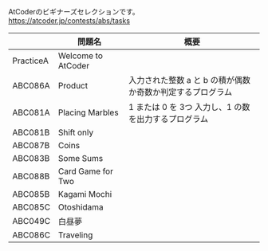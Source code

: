 AtCoderのビギナーズセレクションです。  
https://atcoder.jp/contests/abs/tasks

||問題名|概要|
|---|---|---|
|PracticeA|Welcome to AtCoder|
|ABC086A|Product|入力された整数 a と b の積が偶数か奇数か判定するプログラム|
|ABC081A|Placing Marbles|1 または 0 を 3つ 入力し、1 の数を出力するプログラム|
|ABC081B|Shift only||
|ABC087B|Coins||
|ABC083B|Some Sums||
|ABC088B|Card Game for Two||
|ABC085B|Kagami Mochi||
|ABC085C|Otoshidama||
|ABC049C|白昼夢||
|ABC086C|Traveling||
